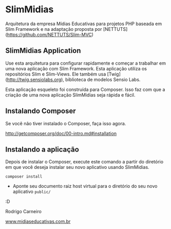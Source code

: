 SlimMidias
==========

Arquitetura da empresa Mídias Educativas para projetos PHP baseada em Slim Framework e na adaptação proposta por [NETTUTS] (https://github.com/NETTUTS/Slim-MVC)


## SlimMidias Application

Use esta arquitetura para configurar rapidamente e começar a trabalhar em uma nova aplicação com Slim Framework. Esta aplicação utiliza os repositórios Slim e Slim-Views. Ele também usa [Twig] (http://twig.sensiolabs.org), biblioteca de modelos Sensio Labs.

Esta aplicação esqueleto foi construída para Composer. Isso faz com que a criação de uma nova aplicação SlimMidias seja rápida e fácil.

## Instalando Composer

Se você não tiver instalado o Composer, faça isso agora. 

<http://getcomposer.org/doc/00-intro.md#installation>

## Instalando a aplicação

Depois de instalar o Composer, execute este comando a partir do diretório em que você deseja instalar seu novo aplicativo usando SlimMidias.

    composer install


* Aponte seu documento raiz host virtual para o diretório do seu novo aplicativo `public/`


:D

Rodrigo Carneiro

www.midiaseducativas.com.br
